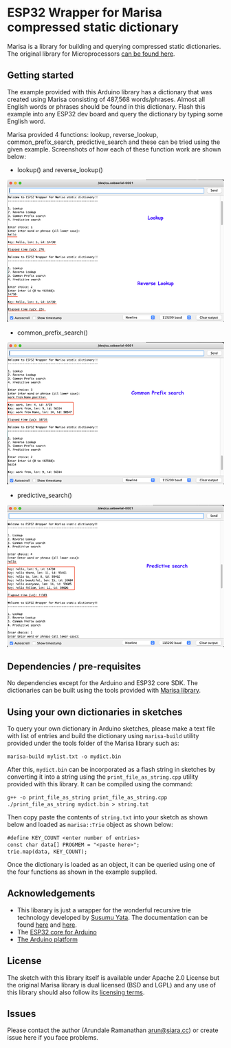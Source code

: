 # ESP32 Wrapper for Marisa compressed static dictionary

Marisa is a library for building and querying compressed static dictionaries. The original library for Microprocessors [can be found here](https://github.com/siara-cc/marisa-esp32).

## Getting started

The example provided with this Arduino library has a dictionary that was created using Marisa consisting of 487,568 words/phrases. Almost all English words or phrases should be found in this dictionary.  Flash this example into any ESP32 dev board and query the dictionary by typing some English word.

Marisa provided 4 functions: lookup, reverse_lookup, common_prefix_search, predictive_search and these can be tried using the given example.  Screenshots of how each of these function work are shown below:

- lookup() and reverse_lookup()

![](lookup_ss.png?raw=true)

- common_prefix_search()

![](common_prefix_search_ss.png?raw=true)

- predictive_search()

![](predictive_search_ss.png?raw=true)

## Dependencies / pre-requisites

No dependencies except for the Arduino and ESP32 core SDK. The dictionaries can be built using the tools provided with [Marisa library](https://github.com/siara-cc/marisa-esp32).

## Using your own dictionaries in sketches

To query your own dictionary in Arduino sketches, please make a text file with list of entries and build the dictionary using `marisa-build` utility provided under the tools folder of the Marisa library such as:

```
marisa-build mylist.txt -o mydict.bin
```

After this, `mydict.bin` can be incorporated as a flash string in sketches by converting it into a string using the `print_file_as_string.cpp` utility provided with this library.  It can be compiled using the command:

```
g++ -o print_file_as_string print_file_as_string.cpp
./print_file_as_string mydict.bin > string.txt
```

Then copy paste the contents of `string.txt` into your sketch as shown below and loaded as `marisa::Trie` object as shown below:

```
#define KEY_COUNT <enter number of entries>
const char data[] PROGMEM = "<paste here>";
trie.map(data, KEY_COUNT);
```

Once the dictionary is loaded as an object, it can be queried using one of the four functions as shown in the example supplied.

## Acknowledgements

* This libarary is just a wrapper for the wonderful recursive trie technology developed by [Susumu Yata](https://github.com/s-yata). The documentation can be found [here](https://www.s-yata.jp/marisa-trie/docs/readme.en.html) and [here](https://www.s-yata.jp/marisa-trie/docs/readme.ja.html).
* The [ESP32 core for Arduino](https://github.com/espressif/arduino-esp32)
* [The Arduino platform](https://arduino.cc)

## License

The sketch with this library itself is available under Apache 2.0 License but the original Marisa library is dual licensed (BSD and LGPL) and any use of this library should also follow its [licensing terms](https://github.com/s-yata/marisa-trie/blob/master/COPYING.md).

## Issues

Please contact the author (Arundale Ramanathan <arun@siara.cc>) or create issue here if you face problems.
